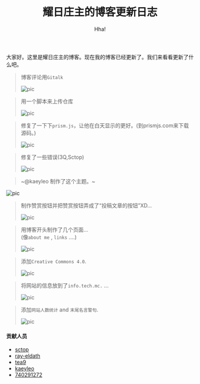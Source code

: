 ﻿---
layout: post
title: '耀日庄主的博客更新日志'
subtitle: 'Hha!'
tags: 反馈 jekyll
category: information
---

大家好。这里是耀日庄主的博客。现在我的博客已经更新了。我们来看看更新了什么吧。  
  
>博客评论用`Gitalk`
>  
>![pic](https://github.com/tea9/tea9.github.io/raw/master/readme_img/comment.png)  
>  

>用一个脚本来上传仓库  
>  
>![pic](https://github.com/sunbossrs/sunbossrs.github.io/raw/master/assets/img/updreposh.png)  
>  

>修复了一下下`prism.js`，让他在白天显示的更好。(到prismjs.com来下载源码。)  
>  
>![pic](https://github.com/sunbossrs/sunbossrs.github.io/raw/master/assets/img/prismjsfix-20180707.png)  
>  

>修复了一些错误(3Q,Sctop)  
>  
>![pic](https://github.com/sunbossrs/sunbossrs.github.io/raw/master/assets/img/sctophelpme.png)  
>  

> ~@kaeyleo 制作了这个主题。~  
>  
![pic](https://raw.githubusercontent.com/SunbossRS/SunbossRS.github.io/master/assets/img/liaokeyumakeh2o.png)  
>  

>制作赞赏按钮并把赞赏按钮弄成了“投稿文章的按钮”XD...  
>  
>![pic](https://github.com/sunbossrs/sunbossrs.github.io/raw/master/assets/img/rewardbutton.png)  
>  

>用博客开头制作了几个页面...  
>(像`about me` , `links` ....)  
>  
>![pic](https://m.gitee.com/srsyrzz/repository/raw/master/blogfile/jekyllh2ohtml/cover.h2ojekyll-html.png)  
>  

>添加`Creative Commons 4.0`.  
>  
>![pic](https://github.com/tea9/tea9.github.io/raw/master/readme_img/cc.png)  
>  

>将网站的信息放到了`info.tech.mc.` ...  
>  
>![pic](https://github.com/sunbossrs/sunbossrs.github.io/raw/master/assets/img/infotechmc.png)  
>  

>添加`网站人数统计` and `末尾名言警句`.  
>  
>![pic](https://gitee.com/srsyrzz/repository/raw/master/blogfile/h2of/2018-06-27%2018-21-37%20%E7%9A%84%E5%B1%8F%E5%B9%95%E6%88%AA%E5%9B%BE.png)  
>  

#### 贡献人员
- [sctop](https://github.com/sctop)  
- [ray-eldath](https://github.com/ray-eldath)  
- [tea9](https://github.com/tea9)  
- [kaeyleo](https://github.com/kaeyleo)  
- [740291272](https://github.com/740291272)
